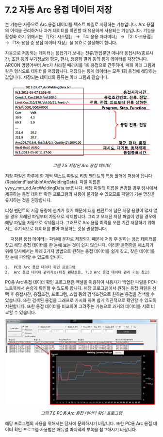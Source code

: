 ﻿# 7.2 자동 Arc 용접 데이터 저장

본 기능은 자동으로 Arc 용접 데이터를 텍스트 파일로 저장하는 기능입니다. Arc 용접의 이력을 관리하거나 과거 데이터를 확인할 때 유용하게 사용되는 기능입니다. 기능을 활성화 하기 위해서는 『[F2: 시스템]』 → 『4: 응용 파라미터』 → 『2: 아크용접』 → 『18: 용접 중 용접 데이터 저장』을 유효로 설정해야 합니다.

자동으로 저장되는 데이터는 용접기가 보내는 전류/전압뿐만 아니라 용접시작/종료시간, 조건 등의 부가정보와 평균, 편차, 정량화 결과 등의 통계 데이터를 저장합니다. ARCON 명령어부터 Arc가 사라질 때까지를 1회 용접으로 간주하며, 매회 아래 그림과 같은 형식으로 데이터를 저장합니다. 저장되는 통계 데이터는 모두 1회 용접에 해당하는 값입니다. 저장되는 데이터의 종류는 아래 그림과 같습니다.

 
<p align="center">
 <img src="../../images/7_5.png" width="450" ></img>
 <em><p align="center">그림 7.5 저장된 Arc 용접 데이터</p></em>
</p>



저장 파일은 하루에 한 개씩 텍스트 파일로 티칭 펜던트의 특정 폴더에 저장이 됩니다 (ResidentFlash\bin\ArcWeldingData). 파일 이름은 yyyy_mm_dd.ArcWeldingData.txt입니다. 해당 파일의 이름을 변경할 경우 당사에서 제공하는 용접 데이터 확인 프로그램의 사용이 불가할 수 있으므로 파일의 기본 명칭을 유지하는 것을 권장합니다. 

티칭 펜던트의 저장 용량에 한계가 있기 때문에 티칭 펜던트에 남은 저장 용량이 많지 않을 경우 오래된 파일부터 자동으로 삭제합니다. 그리고 오래된 저장 파일이 있을 경우에 해당 파일을 자동으로 삭제됩니다. 그러므로 Arc 용접 이력을 오랜 기간 저장하기 위해서는 주기적으로 데이터를 받아 저장하는 것을 권장합니다.

 
저장된 용접 데이터는 파일에 문자로 저장되기 때문에 저장 후 원하는 용접 데이터를 찾고 해당 용접 데이터를 한 눈에 보는 것이 쉽지 않습니다. 이러한 불편함을 해소하기 위해 당사에서는 아래 2가지 방법으로 원하는 용접 데이터를 쉽게 찾고, 찾은 데이터를 한 눈에 파악할 수 있도록 합니다.

    1.	PC용 Arc 용접 데이터 확인 프로그램
    2.	Arc 용접 데이터 관리기능(티칭 펜던트용, 7.3 Arc 용접 데이터 관리 기능 참고)

PC용 Arc 용접 데이터 확인 프로그램은 엑셀을 이용하여 사용자가 백업한 파일을 PC나 노트북에서 손쉽게 확인할 수 있도록 합니다. 해당 프로그램에서 원하는 용접 파일을 선택 후 용접시간, 용접조건, 프로그램, 스텝 등의 검색조건으로 원하는 용접을 검색할 수 있습니다. 또한 검색된 용접을 그래프로 가시화 하여 쉽게 직관적으로 확인할 수 있도록 지원합니다. 또한 용접 데이터를 비교하여 그려주는 기능으로 과거의 데이터를 서로 비교할 수 있습니다.
 
<p align="center">
 <img src="../../images/7_6.png" width="500" ></img>
 <em><p align="center">그림 7.6 PC용 Arc 용접 데이터 확인 프로그램</p></em>
</p>



해당 프로그램의 사용을 위해서는 당사에 문의하시기 바랍니다. 또한 PC용 Arc 용접 데이터 확인 프로그램 사용법은 매뉴얼 마지막의 부록을 참고하시기 바랍니다.
